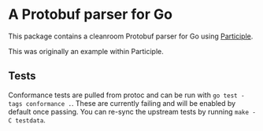# A Protobuf parser for Go

This package contains a cleanroom Protobuf parser for Go using [Participle](https://github.com/alecthomas/participle).

This was originally an example within Participle.

## Tests

Conformance tests are pulled from protoc and can be run with `go test -tags
conformance .`. These are currently failing and will be enabled by default
once passing. You can re-sync the upstream tests by running `make -C testdata`.